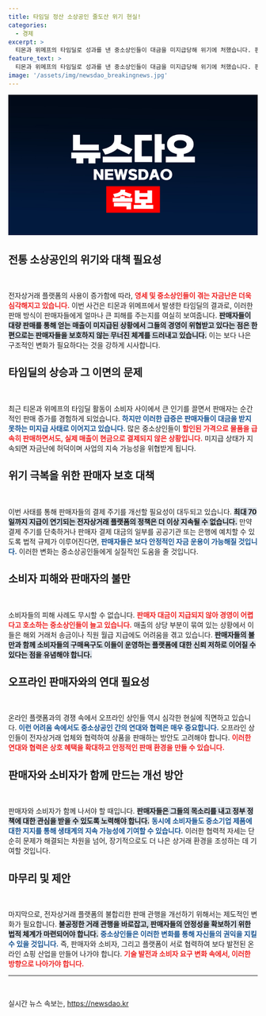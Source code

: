 ```yaml
---
title: 타임딜 정산 소상공인 줄도산 위기 현실!
categories:
  - 경제
excerpt: >
  티몬과 위메프의 타임딜로 성과를 낸 중소상인들이 대금을 미지급당해 위기에 처했습니다. 판매자들은 정산주기를 악용한 불합리한 관행 개선을 촉구하며, 현 상황의 심각성을 알리고 있습니다. 클릭하여 이들의 사연을 자세히 알아보세요!
feature_text: >
  티몬과 위메프의 타임딜로 성과를 낸 중소상인들이 대금을 미지급당해 위기에 처했습니다. 판매자들은 정산주기를 악용한 불합리한 관행 개선을 촉구하며, 현 상황의 심각성을 알리고 있습니다. 클릭하여 이들의 사연을 자세히 알아보세요!
image: '/assets/img/newsdao_breakingnews.jpg'
---
```


<p><img src="/assets/img/newsdao_breakingnews.jpg" alt="pcversion 속보" /></p>

<h2 data-ke-size="size26">전통 소상공인의 위기와 대책 필요성</h2>

<p data-ke-size="size16">&nbsp;</p>

<p>전자상거래 플랫폼의 사용이 증가함에 따라, <b><span style="color: #ee2323;">영세 및 중소상인들이 겪는 자금난은 더욱 심각해지고 있습니다.</span></b> 이번 사건은 티몬과 위메프에서 발생한 타임딜의 결과로, 이러한 판매 방식이 판매자들에게 얼마나 큰 피해를 주는지를 여실히 보여줍니다. <b><span style="background-color: #21538527;">판매자들이 대량 판매를 통해 얻는 매출이 미지급된 상황에서 그들의 경영이 위협받고 있다는 점은 한편으로는 판매자들을 보호하지 않는 무너진 체계를 드러내고 있습니다.</span></b> 이는 보다 나은 구조적인 변화가 필요하다는 것을 강하게 시사합니다.</p>

<h2 data-ke-size="size26">타임딜의 상승과 그 이면의 문제</h2>

<p data-ke-size="size16">&nbsp;</p>

<p>최근 티몬과 위메프의 타임딜 활동이 소비자 사이에서 큰 인기를 끌면서 판매자는 순간적인 판매 증가를 경험하게 되었습니다. <b><span style="color: #1a5490;">하지만 이러한 급증은 판매자들이 대금을 받지 못하는 미지급 사태로 이어지고 있습니다.</span></b> 많은 중소상인들이 <b><span style="color: #ee2323;">할인된 가격으로 물품을 급속히 판매하면서도, 실제 매출이 현금으로 결제되지 않은 상황입니다.</span></b> 미지급 상태가 지속되면 자금난에 허덕이며 사업의 지속 가능성을 위협받게 됩니다.</p>

<h2 data-ke-size="size26">위기 극복을 위한 판매자 보호 대책</h2>

<p data-ke-size="size16">&nbsp;</p>

<p>이번 사태를 통해 판매자들의 결제 주기를 개선할 필요성이 대두되고 있습니다. <b><span style="background-color: #21538527;">최대 70일까지 지급이 연기되는 전자상거래 플랫폼의 정책은 더 이상 지속될 수 없습니다.</span></b> 만약 결제 주기를 단축하거나 판매자 결제 대금의 일부를 공공기관 또는 은행에 예치할 수 있도록 법적 규제가 이루어진다면, <b><span style="color: #1a5490;">판매자들은 보다 안정적인 자금 운용이 가능해질 것입니다.</span></b> 이러한 변화는 중소상공인들에게 실질적인 도움을 줄 것입니다.</p>

<h2 data-ke-size="size26">소비자 피해와 판매자의 불만</h2>

<p data-ke-size="size16">&nbsp;</p>

<p>소비자들의 피해 사례도 무시할 수 없습니다. <b><span style="color: #ee2323;">판매자 대금이 지급되지 않아 경영이 어렵다고 호소하는 중소상인들이 늘고 있습니다.</span></b> 매출의 상당 부분이 묶여 있는 상황에서 이들은 해외 거래처 송금이나 직원 월급 지급에도 어려움을 겪고 있습니다. <b><span style="background-color: #21538527;">판매자들의 불만과 함께 소비자들의 구매욕구도 이들이 운영하는 플랫폼에 대한 신뢰 저하로 이어질 수 있다는 점을 유념해야 합니다.</span></b></p>

<h2 data-ke-size="size26">오프라인 판매자와의 연대 필요성</h2>

<p data-ke-size="size16">&nbsp;</p>

<p>온라인 플랫폼과의 경쟁 속에서 오프라인 상인들 역시 심각한 현실에 직면하고 있습니다. <b><span style="color: #1a5490;">이런 어려움 속에서도 중소상공인 간의 연대와 협력은 매우 중요합니다.</span></b> 오프라인 상인들이 전자상거래 업체와 협력하여 상품을 판매하는 방안도 고려해야 합니다. <b><span style="color: #ee2323;">이러한 연대와 협력은 상호 혜택을 확대하고 안정적인 판매 환경을 만들 수 있습니다.</span></b></p>

<h2 data-ke-size="size26">판매자와 소비자가 함께 만드는 개선 방안</h2>

<p data-ke-size="size16">&nbsp;</p>

<p>판매자와 소비자가 함께 나서야 할 때입니다. <b><span style="background-color: #21538527;">판매자들은 그들의 목소리를 내고 정부 정책에 대한 관심을 받을 수 있도록 노력해야 합니다.</span></b> <b><span style="color: #1a5490;">동시에 소비자들도 중소기업 제품에 대한 지지를 통해 생태계의 지속 가능성에 기여할 수 있습니다.</span></b> 이러한 협력적 자세는 단순히 문제가 해결되는 차원을 넘어, 장기적으로도 더 나은 상거래 환경을 조성하는 데 기여할 것입니다.</p>

<h2 data-ke-size="size26">마무리 및 제안</h2>

<p data-ke-size="size16">&nbsp;</p>

<p>마지막으로, 전자상거래 플랫폼의 불합리한 판매 관행을 개선하기 위해서는 제도적인 변화가 필요합니다. <b><span style="background-color: #21538527;">불공정한 거래 관행을 바로잡고, 판매자들의 안정성을 확보하기 위한 법적 체계가 마련되어야 합니다.</span></b> <b><span style="color: #1a5490;">중소상인들은 이러한 변화를 통해 자신들의 권익을 지킬 수 있을 것입니다.</span></b> 즉, 판매자와 소비자, 그리고 플랫폼이 서로 협력하여 보다 발전된 온라인 쇼핑 산업을 만들어 나가야 합니다. <b><span style="color: #ee2323;">기술 발전과 소비자 요구 변화 속에서, 이러한 방향으로 나아가야 합니다.</span></b></p>

<p data-ke-size="size16"></p>

<hr>

<p data-ke-size="size16">&nbsp;</p>
실시간 뉴스 속보는, <a href="https://newsdao.kr" rel="dofollow">https://newsdao.kr</a>


